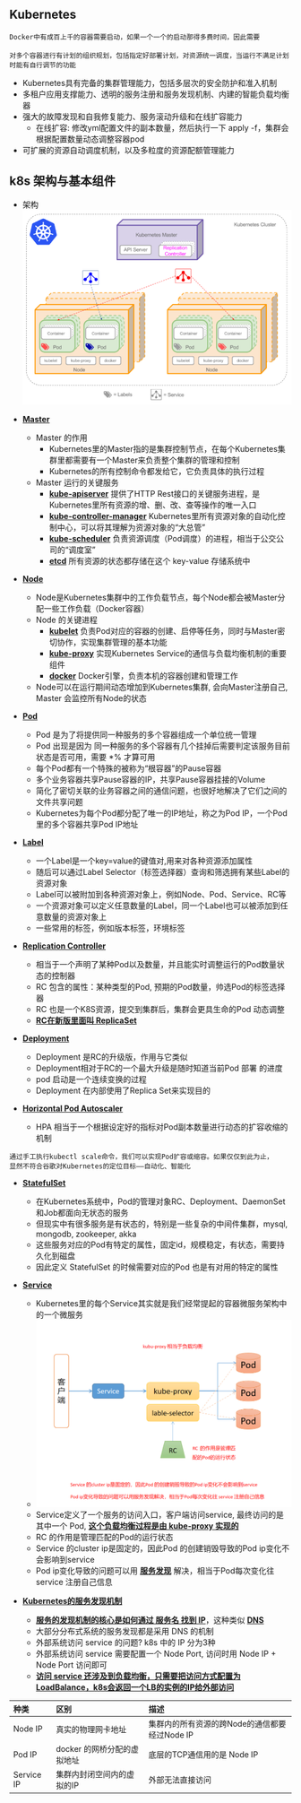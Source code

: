## Kubernetes

```
Docker中有成百上千的容器需要启动，如果一个一个的启动那得多费时间，因此需要

对多个容器进行有计划的组织规划，包括指定好部署计划，对资源统一调度，当运行不满足计划时能有自行调节的功能
```
- Kubernetes具有完备的集群管理能力，包括多层次的安全防护和准入机制
- 多租户应用支撑能力、透明的服务注册和服务发现机制、内建的智能负载均衡器
- 强大的故障发现和自我修复能力、服务滚动升级和在线扩容能力
    - 在线扩容: 修改yml配置文件的副本数量，然后执行一下 apply -f，集群会根据配置数量动态调整容器pod
- 可扩展的资源自动调度机制，以及多粒度的资源配额管理能力

## k8s 架构与基本组件
- 架构 
![2pc](https://github.com/caesar-empereur/read-book/blob/master/photo/k8s-arch.png)


- **[Master](#)**
    - Master 的作用
        - Kubernetes里的Master指的是集群控制节点，在每个Kubernetes集群里都需要有一个Master来负责整个集群的管理和控制
        - Kubernetes的所有控制命令都发给它，它负责具体的执行过程
    - Master 运行的关键服务
        - **[kube-apiserver](#)** 提供了HTTP Rest接口的关键服务进程，是Kubernetes里所有资源的增、删、改、查等操作的唯一入口
        - **[kube-controller-manager](#)** Kubernetes里所有资源对象的自动化控制中心，可以将其理解为资源对象的“大总管”
        - **[kube-scheduler](#)** 负责资源调度（Pod调度）的进程，相当于公交公司的“调度室”
        - **[etcd](#)** 所有资源的状态都存储在这个 key-value 存储系统中
- **[Node](#)**
    - Node是Kubernetes集群中的工作负载节点，每个Node都会被Master分配一些工作负载（Docker容器）
    - Node 的关键进程
        - **[kubelet](#)** 负责Pod对应的容器的创建、启停等任务，同时与Master密切协作，实现集群管理的基本功能
        - **[kube-proxy](#)** 实现Kubernetes Service的通信与负载均衡机制的重要组件
        - **[docker](#)** Docker引擎，负责本机的容器创建和管理工作
    - Node可以在运行期间动态增加到Kubernetes集群, 会向Master注册自己, Master 会监控所有Node的状态
- **[Pod](#)**
    - Pod 是为了将提供同一种服务的多个容器组成一个单位统一管理
    - Pod 出现是因为 同一种服务的多个容器有几个挂掉后需要判定该服务目前状态是否可用，需要 *% 才算可用
    - 每个Pod都有一个特殊的被称为“根容器”的Pause容器
    - 多个业务容器共享Pause容器的IP，共享Pause容器挂接的Volume
    - 简化了密切关联的业务容器之间的通信问题，也很好地解决了它们之间的文件共享问题
    - Kubernetes为每个Pod都分配了唯一的IP地址，称之为Pod IP，一个Pod里的多个容器共享Pod IP地址
- **[Label](#)**
    - 一个Label是一个key=value的键值对,用来对各种资源添加属性
    - 随后可以通过Label Selector（标签选择器）查询和筛选拥有某些Label的资源对象
    - Label可以被附加到各种资源对象上，例如Node、Pod、Service、RC等
    - 一个资源对象可以定义任意数量的Label，同一个Label也可以被添加到任意数量的资源对象上
    - 一些常用的标签，例如版本标签，环境标签
- **[Replication Controller](#)**
    - 相当于一个声明了某种Pod以及数量，并且能实时调整运行的Pod数量状态的控制器
    - RC 包含的属性：某种类型的Pod, 预期的Pod数量，帅选Pod的标签选择器
    - RC 也是一个K8S资源，提交到集群后，集群会更具生命的Pod 动态调整
    - **[RC在新版里面叫 ReplicaSet](#)**
    
- **[Deployment](#)**
    - Deployment 是RC的升级版，作用与它类似
    - Deployment相对于RC的一个最大升级是随时知道当前Pod 部署 的进度
    - pod 启动是一个连续变换的过程
    - Deployment 在内部使用了Replica Set来实现目的
    
- **[Horizontal Pod Autoscaler](#)**
    - HPA 相当于一个根据设定好的指标对Pod副本数量进行动态的扩容收缩的机制
```
通过手工执行kubectl scale命令，我们可以实现Pod扩容或缩容。如果仅仅到此为止，
显然不符合谷歌对Kubernetes的定位目标——自动化、智能化
```

- **[StatefulSet](#)**
    - 在Kubernetes系统中，Pod的管理对象RC、Deployment、DaemonSet和Job都面向无状态的服务
    - 但现实中有很多服务是有状态的，特别是一些复杂的中间件集群，mysql, mongodb, zookeeper, akka
    - 这些服务对应的Pod有特定的属性，固定id，规模稳定，有状态，需要持久化到磁盘
    - 因此定义 StatefulSet 的时候需要对应的Pod 也是有对用的特定的属性

- **[Service](#)**
    - Kubernetes里的每个Service其实就是我们经常提起的容器微服务架构中的一个微服务
    - ![Service](https://github.com/caesar-empereur/read-book/blob/master/photo/k8s-service.png)
    - Service定义了一个服务的访问入口，客户端访问service, 最终访问的是其中一个 Pod, **[这个负载均衡过程是由 kube-proxy 实现的](#)**
    - RC  的作用是管理匹配的Pod的运行状态
    - Service 的cluster ip是固定的，因此Pod 的创建销毁导致的Pod ip变化不会影响到service
    - Pod ip变化导致的问题可以用 **[服务发现](#)** 解决，相当于Pod每次变化往 service 注册自己信息
- **[Kubernetes的服务发现机制](#)**
    - **[服务的发现机制的核心是如何通过 服务名 找到 IP](#)**，这种类似 **[DNS](#)**
    - 大部分分布式系统的服务发现都是采用 DNS 的机制
    - 外部系统访问 service 的问题? k8s 中的 IP 分为3种
    - 外部系统访问 service 需要配置一个 Node Port, 访问时用 Node IP + Node Port 访问即可
    - **[访问 service 还涉及到负载均衡，只需要把访问方式配置为 LoadBalance，k8s会返回一个LB的实例的IP给外部访问](#)**

| 种类  | 区别  | 描述|
|:---------------|:-----------|:---------|
| Node IP | 真实的物理网卡地址 | 集群内的所有资源的跨Node的通信都要经过Node IP|
| Pod IP | docker 的网桥分配的虚拟地址 | 底层的TCP通信用的是 Node IP|
| Service IP | 集群内封闭空间内的虚拟的IP | 外部无法直接访问|
    
